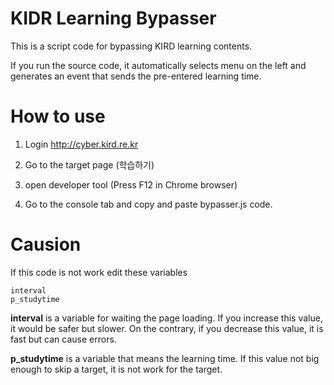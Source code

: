 # KIDR Learning Bypasser

This is a script code for bypassing KIRD learning contents.

If you run the source code, it automatically selects menu on the left and generates an event that sends the pre-entered learning time.

# How to use

1. Login http://cyber.kird.re.kr

2. Go to the target page (학습하기)

3. open developer tool (Press F12 in Chrome browser)

4. Go to the console tab and copy and paste bypasser.js code.

# Causion

If this code is not work edit these variables

```
interval
p_studytime
```

**interval** is a variable for waiting the page loading. If you increase this value, it would be safer but slower. On the contrary, if you decrease this value, it is fast but can cause errors.

**p_studytime** is a variable that means the learning time. If this value not big enough to skip a target, it is not work for the target.
